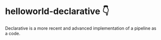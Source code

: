 # helloworld-declarative 👇

Declarative is a more recent and advanced implementation of a pipeline as a code.

